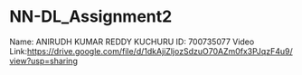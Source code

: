 # NN-DL_Assignment2
Name: ANIRUDH KUMAR REDDY KUCHURU
ID: 700735077
Video Link:https://drive.google.com/file/d/1dkAjiZljozSdzuO70AZm0fx3PJqzF4u9/view?usp=sharing
